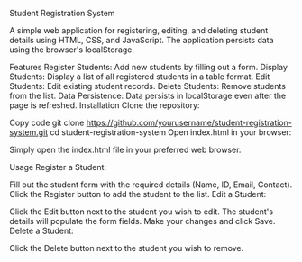 Student Registration System

A simple web application for registering, editing, and deleting student details using HTML, CSS, and JavaScript. The application persists data using the browser's localStorage.

Features
Register Students: Add new students by filling out a form.
Display Students: Display a list of all registered students in a table format.
Edit Students: Edit existing student records.
Delete Students: Remove students from the list.
Data Persistence: Data persists in localStorage even after the page is refreshed.
Installation
Clone the repository:


Copy code
git clone https://github.com/yourusername/student-registration-system.git
cd student-registration-system
Open index.html in your browser:

Simply open the index.html file in your preferred web browser.

Usage
Register a Student:

Fill out the student form with the required details (Name, ID, Email, Contact).
Click the Register button to add the student to the list.
Edit a Student:

Click the Edit button next to the student you wish to edit.
The student's details will populate the form fields.
Make your changes and click Save.
Delete a Student:

Click the Delete button next to the student you wish to remove.
